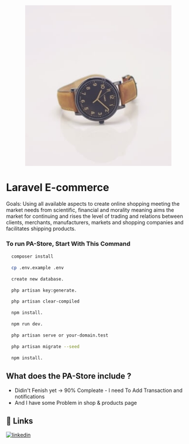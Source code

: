 <p align="center"><a href="https://laravel.com" target="_blank"><img src="public/assets/products/01.jpg" width="400"></a></p>



# Laravel E-commerce

Goals:
Using all available aspects to create online shopping meeting the
market needs from scientific, financial and morality meaning aims the
market for continuing and rises the level of trading and relations
between clients, merchants, manufacturers, markets and shopping
companies and facilitates shipping products.

### To run PA-Store, Start With This Command

```bash
  composer install
```

```bash
  cp .env.example .env
```

```bash
  create new database.
```

```bash
  php artisan key:generate.
```

```bash
  php artisan clear-compiled
```

```bash
  npm install.
```

```bash
  npm run dev.
```

```bash
  php artisan serve or your-domain.test
```

```bash
  php artisan migrate --seed
```

```bash
  npm install.
```


## What does the PA-Store include ?

- Didin't Fenish yet -> 90% Compleate - I need To Add Transaction and notifications
- And I have some Problem in shop & products page  

<!-- - Members controlling (client – merchant – manufacturers - supplier)
- Products controlling (Products - Special Offers - Recycled Products)
- Controlling at countries - cities - regions
- Manufacturers controlling
- Shopping Companies controlling
- Department controlling
- watermark or Trade-Mark controlling
- Products color controlling
- Controlling products sizing
- Controlling Malls
- Controlling requests in shopping cart
- Maintenance, Retrieve deleted data and soft deletion services
- Administrative structure, Admin & Users privileges and Banches
- Direct electronic payment for products
- Make Api for Frontend/Mobile -->



## 🔗 Links

[![linkedin](https://img.shields.io/badge/linkedin-0A66C2?style=for-the-badge&logo=linkedin&logoColor=white)](https://www.linkedin.com/in/obaida-mohammed-88903121a/)



